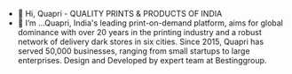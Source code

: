 - 👋 Hi, Quapri - QUALITY PRINTS & PRODUCTS OF INDIA
- 👀 I’m  ...Quapri, India's leading print-on-demand platform, aims for global dominance with over 20 years in the printing industry and a robust network of delivery dark stores in six cities. Since 2015, Quapri has served 50,000 businesses, ranging from small startups to large enterprises. Design and Developed by expert team at Bestinggroup.​

<!---
quapri/quapri is a ✨ special ✨ repository because its `README.md` (this file) appears on your GitHub profile.
You can click the Preview link to take a look at your changes.
--->
